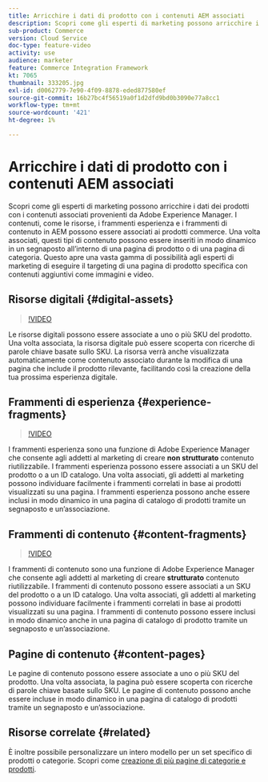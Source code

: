 ```yaml
---
title: Arricchire i dati di prodotto con i contenuti AEM associati
description: Scopri come gli esperti di marketing possono arricchire i dati dei prodotti con i contenuti associati provenienti da Adobe Experience Manager. I contenuti, come le risorse e i frammenti esperienza in AEM possono essere associati ai prodotti commerce. Una volta associati, questi tipi di contenuto possono essere inseriti in modo dinamico in un segnaposto all’interno di una pagina di prodotto o di una pagina di categoria. Questo apre una vasta gamma di possibilità agli esperti di marketing di eseguire il targeting di una pagina di prodotto specifica con contenuti aggiuntivi come immagini e video.
sub-product: Commerce
version: Cloud Service
doc-type: feature-video
activity: use
audience: marketer
feature: Commerce Integration Framework
kt: 7065
thumbnail: 333205.jpg
exl-id: d0062779-7e90-4f09-8878-eded877580ef
source-git-commit: 16b27bc4f56519a0f1d2dfd9bd0b3090e77a8cc1
workflow-type: tm+mt
source-wordcount: '421'
ht-degree: 1%

---
```


# Arricchire i dati di prodotto con i contenuti AEM associati

Scopri come gli esperti di marketing possono arricchire i dati dei prodotti con i contenuti associati provenienti da Adobe Experience Manager. I contenuti, come le risorse, i frammenti esperienza e i frammenti di contenuto in AEM possono essere associati ai prodotti commerce. Una volta associati, questi tipi di contenuto possono essere inseriti in modo dinamico in un segnaposto all’interno di una pagina di prodotto o di una pagina di categoria. Questo apre una vasta gamma di possibilità agli esperti di marketing di eseguire il targeting di una pagina di prodotto specifica con contenuti aggiuntivi come immagini e video.

## Risorse digitali {#digital-assets}

>[!VIDEO](https://video.tv.adobe.com/v/339121/?quality=12&learn=on)

Le risorse digitali possono essere associate a uno o più SKU del prodotto. Una volta associata, la risorsa digitale può essere scoperta con ricerche di parole chiave basate sullo SKU. La risorsa verrà anche visualizzata automaticamente come contenuto associato durante la modifica di una pagina che include il prodotto rilevante, facilitando così la creazione della tua prossima esperienza digitale.

## Frammenti di esperienza {#experience-fragments}

>[!VIDEO](https://video.tv.adobe.com/v/333205/?quality=12&learn=on)

I frammenti esperienza sono una funzione di Adobe Experience Manager che consente agli addetti al marketing di creare **non strutturato** contenuto riutilizzabile. I frammenti esperienza possono essere associati a un SKU del prodotto o a un ID catalogo. Una volta associati, gli addetti al marketing possono individuare facilmente i frammenti correlati in base ai prodotti visualizzati su una pagina. I frammenti esperienza possono anche essere inclusi in modo dinamico in una pagina di catalogo di prodotti tramite un segnaposto e un’associazione.

## Frammenti di contenuto {#content-fragments}

>[!VIDEO](https://video.tv.adobe.com/v/339182/?quality=12&learn=on)

I frammenti di contenuto sono una funzione di Adobe Experience Manager che consente agli addetti al marketing di creare **strutturato** contenuto riutilizzabile. I frammenti di contenuto possono essere associati a un SKU del prodotto o a un ID catalogo. Una volta associati, gli addetti al marketing possono individuare facilmente i frammenti correlati in base ai prodotti visualizzati su una pagina. I frammenti di contenuto possono essere inclusi in modo dinamico anche in una pagina di catalogo di prodotto tramite un segnaposto e un’associazione.

## Pagine di contenuto {#content-pages}

Le pagine di contenuto possono essere associate a uno o più SKU del prodotto. Una volta associata, la pagina può essere scoperta con ricerche di parole chiave basate sullo SKU. Le pagine di contenuto possono anche essere incluse in modo dinamico in una pagina di catalogo di prodotti tramite un segnaposto e un’associazione.


## Risorse correlate {#related}

È inoltre possibile personalizzare un intero modello per un set specifico di prodotti o categorie. Scopri come [creazione di più pagine di categorie e prodotti](./multi-template-usage.md).
